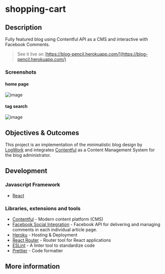 # shopping-cart

## Description

Fully featured blog using Contentful API as a CMS and interactive with Facebook Comments.

> See it live on [https://blog-pencil.herokuapp.com/](https://blog-pencil.herokuapp.com/)

### Screenshots

#### home page

![image](https://user-images.githubusercontent.com/22618438/104212638-574f2c00-542d-11eb-8edb-58bb4c0bb772.png)

#### tag search

![image](https://user-images.githubusercontent.com/22618438/104213290-068c0300-542e-11eb-889e-537c577705a4.png)

## Objectives & Outcomes

This project is an implementation of the minimalistic blog design by [LogWork](https://dribbble.com/shots/7273927-Sketch-Minimalist-Blog-Template-Freebie) and integrates [Contentful](https://www.contentful.com/) as a Content Management System for the blog administrator.

## Development

### Javascript Framework

- [React](https://github.com/facebook/create-react-app)

### Libraries, extensions and tools

- [Contentful](https://www.contentful.com/) - Modern content platform (CMS)
- [Facebook Social Integration](https://developers.facebook.com/) - Facebook API for delivering and managing comments in each individual article page.
- [Heroku](https://heroku.com/) - Hosting & Deployment
- [React Router](https://reactrouter.com/web/guides/quick-start) - Router tool for React applications
- [ESLint](https://eslint.org/) - A linter tool to standardize code
- [Prettier](https://prettier.io/) - Code formatter

## More information
